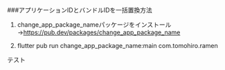 ###アプリケーションIDとバンドルIDを一括置換方法

1. change_app_package_nameパッケージをインストール
→https://pub.dev/packages/change_app_package_name

2. flutter pub run change_app_package_name:main com.tomohiro.ramen

テスト